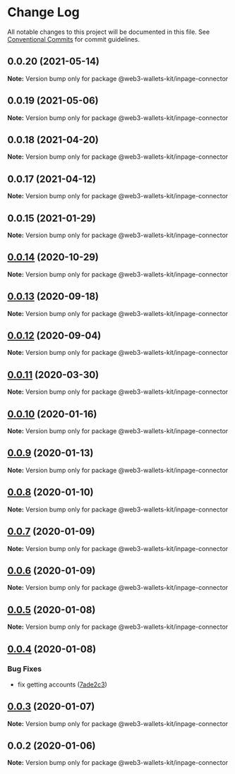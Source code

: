 # Change Log

All notable changes to this project will be documented in this file.
See [Conventional Commits](https://conventionalcommits.org) for commit guidelines.

## 0.0.20 (2021-05-14)

**Note:** Version bump only for package @web3-wallets-kit/inpage-connector





## 0.0.19 (2021-05-06)

**Note:** Version bump only for package @web3-wallets-kit/inpage-connector





## 0.0.18 (2021-04-20)

**Note:** Version bump only for package @web3-wallets-kit/inpage-connector





## 0.0.17 (2021-04-12)

**Note:** Version bump only for package @web3-wallets-kit/inpage-connector





## 0.0.15 (2021-01-29)

**Note:** Version bump only for package @web3-wallets-kit/inpage-connector





## [0.0.14](https://github.com/akropolisio/web3-wallets-kit/compare/@web3-wallets-kit/inpage-connector@0.0.13...@web3-wallets-kit/inpage-connector@0.0.14) (2020-10-29)

**Note:** Version bump only for package @web3-wallets-kit/inpage-connector





## [0.0.13](https://github.com/akropolisio/web3-wallets-kit/compare/@web3-wallets-kit/inpage-connector@0.0.12...@web3-wallets-kit/inpage-connector@0.0.13) (2020-09-18)

**Note:** Version bump only for package @web3-wallets-kit/inpage-connector





## [0.0.12](https://github.com/akropolisio/web3-wallets-kit/compare/@web3-wallets-kit/inpage-connector@0.0.11...@web3-wallets-kit/inpage-connector@0.0.12) (2020-09-04)

**Note:** Version bump only for package @web3-wallets-kit/inpage-connector





## [0.0.11](https://github.com/akropolisio/web3-wallets-kit/compare/@web3-wallets-kit/inpage-connector@0.0.10...@web3-wallets-kit/inpage-connector@0.0.11) (2020-03-30)

**Note:** Version bump only for package @web3-wallets-kit/inpage-connector





## [0.0.10](https://github.com/akropolisio/web3-wallets-kit/compare/@web3-wallets-kit/inpage-connector@0.0.9...@web3-wallets-kit/inpage-connector@0.0.10) (2020-01-16)

**Note:** Version bump only for package @web3-wallets-kit/inpage-connector





## [0.0.9](https://github.com/akropolisio/web3-wallets-kit/compare/@web3-wallets-kit/inpage-connector@0.0.8...@web3-wallets-kit/inpage-connector@0.0.9) (2020-01-13)

**Note:** Version bump only for package @web3-wallets-kit/inpage-connector





## [0.0.8](https://github.com/akropolisio/web3-wallets-kit/compare/@web3-wallets-kit/inpage-connector@0.0.7...@web3-wallets-kit/inpage-connector@0.0.8) (2020-01-10)

**Note:** Version bump only for package @web3-wallets-kit/inpage-connector





## [0.0.7](https://github.com/akropolisio/web3-wallets-kit/compare/@web3-wallets-kit/inpage-connector@0.0.6...@web3-wallets-kit/inpage-connector@0.0.7) (2020-01-09)

**Note:** Version bump only for package @web3-wallets-kit/inpage-connector





## [0.0.6](https://github.com/akropolisio/web3-wallets-kit/compare/@web3-wallets-kit/inpage-connector@0.0.5...@web3-wallets-kit/inpage-connector@0.0.6) (2020-01-09)

**Note:** Version bump only for package @web3-wallets-kit/inpage-connector





## [0.0.5](https://github.com/akropolisio/web3-wallets-kit/compare/@web3-wallets-kit/inpage-connector@0.0.4...@web3-wallets-kit/inpage-connector@0.0.5) (2020-01-08)

**Note:** Version bump only for package @web3-wallets-kit/inpage-connector





## [0.0.4](https://github.com/akropolisio/web3-wallets-kit/compare/@web3-wallets-kit/inpage-connector@0.0.3...@web3-wallets-kit/inpage-connector@0.0.4) (2020-01-08)


### Bug Fixes

* fix getting accounts ([7ade2c3](https://github.com/akropolisio/web3-wallets-kit/commit/7ade2c3462a7659681bbe4a74cd6143a3d955c3b))





## [0.0.3](https://github.com/akropolisio/web3-wallets-kit/compare/@web3-wallets-kit/inpage-connector@0.0.2...@web3-wallets-kit/inpage-connector@0.0.3) (2020-01-07)

**Note:** Version bump only for package @web3-wallets-kit/inpage-connector





## 0.0.2 (2020-01-06)

**Note:** Version bump only for package @web3-wallets-kit/inpage-connector
